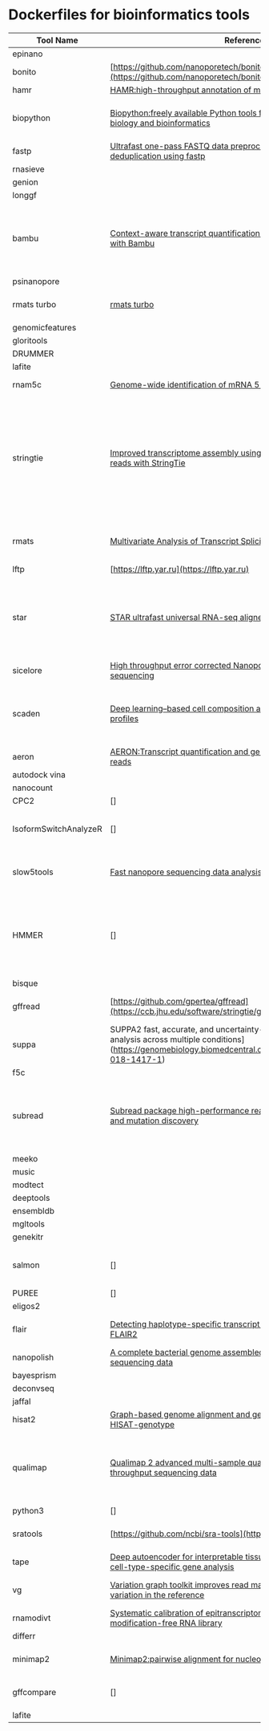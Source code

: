 # Dockerfiles for bioinformatics tools


| Tool Name   | Reference                                                                                     | Version List       | 
|-------------|-----------------------------------------------------------------------------------------------|--------------------|
| epinano        |  |  |
| bonito        | [https://github.com/nanoporetech/bonito](https://github.com/nanoporetech/bonito) | ![bonito Version](https://img.shields.io/badge/bonito-0.9.0-blue) ![bonito Version](https://img.shields.io/badge/bonito-0.8.1-blue) ![bonito Version](https://img.shields.io/badge/bonito-0.7.3-blue) |
| hamr        | [HAMR:high-throughput annotation of modified ribonucleotides](https://rnajournal.cshlp.org/content/19/12/1684) | ![hamr Version](https://img.shields.io/badge/hamr-0a04208eae481137e0081dd90b9c1a40bc49c9f3-blue) |
| biopython        | [Biopython:freely available Python tools for computational molecular biology and bioinformatics](http://dx.doi.org/10.1093/bioinformatics/btp163) | ![biopython Version](https://img.shields.io/badge/biopython-1.85-blue) ![biopython Version](https://img.shields.io/badge/biopython-1.84-blue) ![biopython Version](https://img.shields.io/badge/biopython-1.83-blue) ![biopython Version](https://img.shields.io/badge/biopython-1.82-blue) |
| fastp        | [Ultrafast one-pass FASTQ data preprocessing, quality control, and deduplication using fastp](https://doi.org/10.1002/imt2.107) | ![fastp Version](https://img.shields.io/badge/fastp-0.24.0-blue) ![fastp Version](https://img.shields.io/badge/fastp-0.23.4-blue) |
| rnasieve        |  |  |
| genion        |  |  |
| longgf        |  |  |
| bambu        | [Context-aware transcript quantification from long-read RNA-seq data with Bambu](https://www.nature.com/articles/s41592-023-01908-w) | ![bambu Version](https://img.shields.io/badge/bambu-3.8.3-blue) ![bambu Version](https://img.shields.io/badge/bambu-3.4.0-blue) ![bambu Version](https://img.shields.io/badge/bambu-3.2.4-blue) ![bambu Version](https://img.shields.io/badge/bambu-3.0.8-blue) ![bambu Version](https://img.shields.io/badge/bambu-3.0.6-blue) ![bambu Version](https://img.shields.io/badge/bambu-3.0.5-blue) ![bambu Version](https://img.shields.io/badge/bambu-3.0.1-blue) ![bambu Version](https://img.shields.io/badge/bambu-2.0.6-blue) ![bambu Version](https://img.shields.io/badge/bambu-2.0.3-blue) ![bambu Version](https://img.shields.io/badge/bambu-2.0.0-blue) ![bambu Version](https://img.shields.io/badge/bambu-1.2.0-blue) ![bambu Version](https://img.shields.io/badge/bambu-1.0.2-blue) ![bambu Version](https://img.shields.io/badge/bambu-1.0.0-blue) |
| psinanopore        |  |  |
| rmats turbo        | [rmats turbo](https://github.com/Xinglab/rmats-turbo/tree/master) | ![rmats turbo Version](https://img.shields.io/badge/rmats turbo-4.3.0-blue) |
| genomicfeatures        |  |  |
| gloritools        |  |  |
| DRUMMER        |  |  |
| lafite        |  |  |
| rnam5c        | [Genome-wide identification of mRNA 5-methylcytosine in mammals](https://www.nature.com/articles/s41594-019-0218-x) | ![rnam5c Version](https://img.shields.io/badge/rnam5c-4c6656b36e5f88116a5a2df8c23897891cc887f5-blue) ![rnam5c Version](https://img.shields.io/badge/rnam5c-409be6485bcdd160f6c57e386ef71ff3ecb8e2f6-blue) |
| stringtie        | [Improved transcriptome assembly using a hybrid of long and short reads with StringTie](https://journals.plos.org/ploscompbiol/article?id=10.1371/journal.pcbi.1009730) | ![stringtie Version](https://img.shields.io/badge/stringtie-3.0.0-blue) ![stringtie Version](https://img.shields.io/badge/stringtie-2.2.3-blue) ![stringtie Version](https://img.shields.io/badge/stringtie-2.2.2-blue) ![stringtie Version](https://img.shields.io/badge/stringtie-2.2.1-blue) ![stringtie Version](https://img.shields.io/badge/stringtie-2.2.0-blue) ![stringtie Version](https://img.shields.io/badge/stringtie-2.1.7-blue) ![stringtie Version](https://img.shields.io/badge/stringtie-2.1.6-blue) ![stringtie Version](https://img.shields.io/badge/stringtie-2.1.5-blue) ![stringtie Version](https://img.shields.io/badge/stringtie-2.1.4-blue) ![stringtie Version](https://img.shields.io/badge/stringtie-2.1.2-blue) ![stringtie Version](https://img.shields.io/badge/stringtie-2.0-blue) ![stringtie Version](https://img.shields.io/badge/stringtie-1.3.6-blue) |
| rmats        | [Multivariate Analysis of Transcript Splicing (MATS)](https://rnaseq-mats.sourceforge.io/) | ![rmats Version](https://img.shields.io/badge/rmats-4.3.0-blue) ![rmats Version](https://img.shields.io/badge/rmats-4.2.0-blue) ![rmats Version](https://img.shields.io/badge/rmats-4.1.2-blue) ![rmats Version](https://img.shields.io/badge/rmats-4.1.1-blue) ![rmats Version](https://img.shields.io/badge/rmats-4.1.0-blue) ![rmats Version](https://img.shields.io/badge/rmats-4.0.2-blue) ![rmats Version](https://img.shields.io/badge/rmats-3.2.5-blue) |
| lftp        | [https://lftp.yar.ru](https://lftp.yar.ru) | ![lftp Version](https://img.shields.io/badge/lftp-latest-blue) |
| star        | [STAR ultrafast universal RNA-seq aligner](https://academic.oup.com/bioinformatics/article/29/1/15/272537) | ![star Version](https://img.shields.io/badge/star-2.7.11b-blue) ![star Version](https://img.shields.io/badge/star-2.7.11a-blue) ![star Version](https://img.shields.io/badge/star-2.7.10b-blue) ![star Version](https://img.shields.io/badge/star-2.7.10a-blue) ![star Version](https://img.shields.io/badge/star-2.7.9a-blue) ![star Version](https://img.shields.io/badge/star-2.7.8a-blue) ![star Version](https://img.shields.io/badge/star-2.7.7a-blue) ![star Version](https://img.shields.io/badge/star-2.7.6a-blue) ![star Version](https://img.shields.io/badge/star-2.7.5c-blue) ![star Version](https://img.shields.io/badge/star-2.7.5b-blue) ![star Version](https://img.shields.io/badge/star-2.7.5a-blue) ![star Version](https://img.shields.io/badge/star-2.7.4a-blue) ![star Version](https://img.shields.io/badge/star-2.7.3a-blue) ![star Version](https://img.shields.io/badge/star-2.7.2c-blue) ![star Version](https://img.shields.io/badge/star-2.7.2b-blue) ![star Version](https://img.shields.io/badge/star-2.7.2a-blue) |
| sicelore        | [High throughput error corrected Nanopore single cell transcriptome sequencing](https://doi.org/10.1038/s41467-020-17800-6) | ![sicelore Version](https://img.shields.io/badge/sicelore-2.0-blue) |
| scaden        | [Deep learning–based cell composition analysis from tissue expression profiles](https://www.science.org/doi/10.1126/sciadv.aba2619) | ![scaden Version](https://img.shields.io/badge/scaden-1.1.2-blue) ![scaden Version](https://img.shields.io/badge/scaden-1.1.1-blue) ![scaden Version](https://img.shields.io/badge/scaden-1.1.0-blue) ![scaden Version](https://img.shields.io/badge/scaden-1.0.2-blue) ![scaden Version](https://img.shields.io/badge/scaden-1.0.1-blue) ![scaden Version](https://img.shields.io/badge/scaden-1.0.0-blue) |
| aeron        | [AERON:Transcript quantification and gene-fusion detection using long reads](https://www.biorxiv.org/content/10.1101/2020.01.27.921338v1.full) | ![aeron Version](https://img.shields.io/badge/aeron-c77c73a4bdeb6fb21fa7522239b2276e27ea10f8-blue) |
| autodock vina        |  |  |
| nanocount        |  |  |
| CPC2        | [] | ![CPC2 Version](https://img.shields.io/badge/CPC2-1.0.1-blue) |
| IsoformSwitchAnalyzeR        | [] | ![IsoformSwitchAnalyzeR Version](https://img.shields.io/badge/IsoformSwitchAnalyzeR-2.6.0-blue) ![IsoformSwitchAnalyzeR Version](https://img.shields.io/badge/IsoformSwitchAnalyzeR-2.2.0-blue) ![IsoformSwitchAnalyzeR Version](https://img.shields.io/badge/IsoformSwitchAnalyzeR-2.0.1-blue) ![IsoformSwitchAnalyzeR Version](https://img.shields.io/badge/IsoformSwitchAnalyzeR-1.20.0-blue) |
| slow5tools        | [Fast nanopore sequencing data analysis with SLOW5](https://www.nature.com/articles/s41587-021-01147-4) | ![slow5tools Version](https://img.shields.io/badge/slow5tools-1.3.0-blue) ![slow5tools Version](https://img.shields.io/badge/slow5tools-1.2.0-blue) ![slow5tools Version](https://img.shields.io/badge/slow5tools-1.1.0-blue) ![slow5tools Version](https://img.shields.io/badge/slow5tools-1.0.0-blue) |
| HMMER        | [] | ![HMMER Version](https://img.shields.io/badge/HMMER-3.4-blue) ![HMMER Version](https://img.shields.io/badge/HMMER-3.3.2-blue) ![HMMER Version](https://img.shields.io/badge/HMMER-3.3.1-blue) ![HMMER Version](https://img.shields.io/badge/HMMER-3.3-blue) ![HMMER Version](https://img.shields.io/badge/HMMER-3.2.1-blue) ![HMMER Version](https://img.shields.io/badge/HMMER-3.2-blue) ![HMMER Version](https://img.shields.io/badge/HMMER-3.0-blue) ![HMMER Version](https://img.shields.io/badge/HMMER-2.3.2-blue) |
| bisque        |  |  |
| gffread        | [https://github.com/gpertea/gffread](https://ccb.jhu.edu/software/stringtie/gff.shtml) | ![gffread Version](https://img.shields.io/badge/gffread-0.12.7-blue) ![gffread Version](https://img.shields.io/badge/gffread-0.12.1-blue) ![gffread Version](https://img.shields.io/badge/gffread-0.11.7-blue) |
| suppa        | SUPPA2 fast, accurate, and uncertainty-aware differential splicing analysis across multiple conditions](https://genomebiology.biomedcentral.com/articles/10.1186/s13059-018-1417-1) | ![suppa Version](https://img.shields.io/badge/suppa-2.3-blue) |
| f5c        |  |  |
| subread        | [Subread package high-performance read alignment, quantification and mutation discovery](https://subread.sourceforge.net/) | ![subread Version](https://img.shields.io/badge/subread-2.1.1-blue) ![subread Version](https://img.shields.io/badge/subread-2.0.8-blue) ![subread Version](https://img.shields.io/badge/subread-2.0.6-blue) ![subread Version](https://img.shields.io/badge/subread-2.0.3-blue) ![subread Version](https://img.shields.io/badge/subread-2.0.1-blue) ![subread Version](https://img.shields.io/badge/subread-2.0.0-blue) ![subread Version](https://img.shields.io/badge/subread-1.6.4-blue) |
| meeko        |  |  |
| music        |  |  |
| modtect        |  |  |
| deeptools        |  |  |
| ensembldb        |  |  |
| mgltools        |  |  |
| genekitr        |  |  |
| salmon        | [] | ![salmon Version](https://img.shields.io/badge/salmon-1.10.3-blue) ![salmon Version](https://img.shields.io/badge/salmon-1.10.2-blue) ![salmon Version](https://img.shields.io/badge/salmon-1.10.1-blue) ![salmon Version](https://img.shields.io/badge/salmon-1.10.0-blue) |
| PUREE        | [] | ![PUREE Version](https://img.shields.io/badge/PUREE-5a0a702535e79e37b071971063e72fa697540818-blue) |
| eligos2        |  |  |
| flair        | [Detecting haplotype-specific transcript variation in long reads with FLAIR2](https://genomebiology.biomedcentral.com/articles/10.1186/s13059-024-03301-y) | ![flair Version](https://img.shields.io/badge/flair-2.0.0-blue) ![flair Version](https://img.shields.io/badge/flair-1.7.0-blue) ![flair Version](https://img.shields.io/badge/flair-1.6.4-blue) ![flair Version](https://img.shields.io/badge/flair-1.6.3-blue) ![flair Version](https://img.shields.io/badge/flair-1.5-blue) ![flair Version](https://img.shields.io/badge/flair-1.4-blue) |
| nanopolish        | [A complete bacterial genome assembled de novo using only nanopore sequencing data](https://www.nature.com/articles/nmeth.3444) | ![nanopolish Version](https://img.shields.io/badge/nanopolish-0.14.0-blue) ![nanopolish Version](https://img.shields.io/badge/nanopolish-0.13.3-blue) |
| bayesprism        |  |  |
| deconvseq        |  |  |
| jaffal        |  |  |
| hisat2        | [Graph-based genome alignment and genotyping with HISAT2 and HISAT-genotype](https://www.nature.com/articles/s41587-019-0201-4) | ![hisat2 Version](https://img.shields.io/badge/hisat2-2.2.1-blue) ![hisat2 Version](https://img.shields.io/badge/hisat2-2.2.0-blue) ![hisat2 Version](https://img.shields.io/badge/hisat2-2.1.0-blue) ![hisat2 Version](https://img.shields.io/badge/hisat2-2.0.5-blue) |
| qualimap        | [Qualimap 2 advanced multi-sample quality control for high-throughput sequencing data](http://qualimap.bioinfo.cipf.es/) | ![qualimap Version](https://img.shields.io/badge/qualimap-2.3-blue) ![qualimap Version](https://img.shields.io/badge/qualimap-2.2.2d-blue) ![qualimap Version](https://img.shields.io/badge/qualimap-2.2.2c-blue) ![qualimap Version](https://img.shields.io/badge/qualimap-2.2.2b-blue) ![qualimap Version](https://img.shields.io/badge/qualimap-2.2.2a-blue) ![qualimap Version](https://img.shields.io/badge/qualimap-2.2-blue) ![qualimap Version](https://img.shields.io/badge/qualimap-2.1.3-blue) |
| python3        | [] | ![python3 Version](https://img.shields.io/badge/python3-3-blue) |
| sratools        | [https://github.com/ncbi/sra-tools](https://github.com/ncbi/sra-tools) | ![sratools Version](https://img.shields.io/badge/sratools-3.2.1-blue) ![sratools Version](https://img.shields.io/badge/sratools-3.1.1-blue) ![sratools Version](https://img.shields.io/badge/sratools-3.0.3-blue) |
| tape        | [Deep autoencoder for interpretable tissue-adaptive deconvolution and cell-type-specific gene analysis](https://www.nature.com/articles/s41467-022-34550-9) | ![tape Version](https://img.shields.io/badge/tape-1.1.2-blue) |
| vg        | [Variation graph toolkit improves read mapping by representing genetic variation in the reference](https://www.nature.com/articles/nbt.4227) | ![vg Version](https://img.shields.io/badge/vg-1.38.0-blue) ![vg Version](https://img.shields.io/badge/vg-1.42.0-blue) ![vg Version](https://img.shields.io/badge/vg-1.23.0-blue) ![vg Version](https://img.shields.io/badge/vg-1.63.1-blue) ![vg Version](https://img.shields.io/badge/vg-1.61.0-blue) |
| rnamodivt        | [Systematic calibration of epitranscriptomic maps using a synthetic modification-free RNA library](https://www.nature.com/articles/s41592-021-01280-7) | ![rnamodivt Version](https://img.shields.io/badge/rnamodivt-48df2c04ee063c96aaefde64df915a867528f93e-blue) |
| differr        |  |  |
| minimap2        | [Minimap2:pairwise alignment for nucleotide sequences](https://academic.oup.com/bioinformatics/article/37/23/4572/6384570) | ![minimap2 Version](https://img.shields.io/badge/minimap2-2.28-blue) ![minimap2 Version](https://img.shields.io/badge/minimap2-2.27-blue) ![minimap2 Version](https://img.shields.io/badge/minimap2-2.26-blue) |
| gffcompare        | [] | ![gffcompare Version](https://img.shields.io/badge/gffcompare-0.12.10-blue) ![gffcompare Version](https://img.shields.io/badge/gffcompare-0.12.9-blue) ![gffcompare Version](https://img.shields.io/badge/gffcompare-0.12.6-blue) |
| lafite        |  |  |

